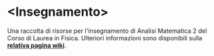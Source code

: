 # \<Insegnamento\>

Una raccolta di risorse per l'insegnamento di Analisi Matematica 2 del Corso di
Laurea in Fisica. Ulteriori informazioni sono disponibili sulla
[**relativa pagina
wiki**](https://cartabinaria.students.cs.unibo.it/wiki/raccolte-di-risorse).
